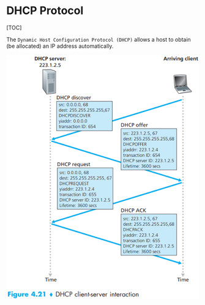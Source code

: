 # DHCP Protocol

[TOC]



The `Dynamic Host Configuration Protocol (DHCP)` allows a host to obtain (be allocated) an IP address automatically.

![dhcp_cs_interaction](res/dhcp_cs_interaction.png)


